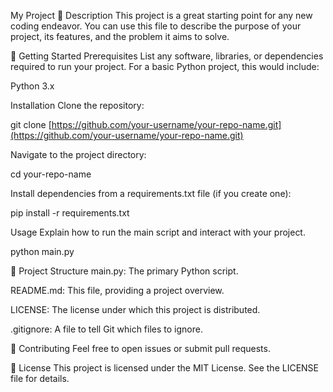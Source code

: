 My Project
📜 Description
This project is a great starting point for any new coding endeavor. You can use this file to describe the purpose of your project, its features, and the problem it aims to solve.

🚀 Getting Started
Prerequisites
List any software, libraries, or dependencies required to run your project. For a basic Python project, this would include:

Python 3.x

Installation
Clone the repository:

git clone [https://github.com/your-username/your-repo-name.git](https://github.com/your-username/your-repo-name.git)

Navigate to the project directory:

cd your-repo-name

Install dependencies from a requirements.txt file (if you create one):

pip install -r requirements.txt

Usage
Explain how to run the main script and interact with your project.

python main.py

📂 Project Structure
main.py: The primary Python script.

README.md: This file, providing a project overview.

LICENSE: The license under which this project is distributed.

.gitignore: A file to tell Git which files to ignore.

🤝 Contributing
Feel free to open issues or submit pull requests.

📄 License
This project is licensed under the MIT License. See the LICENSE file for details.
